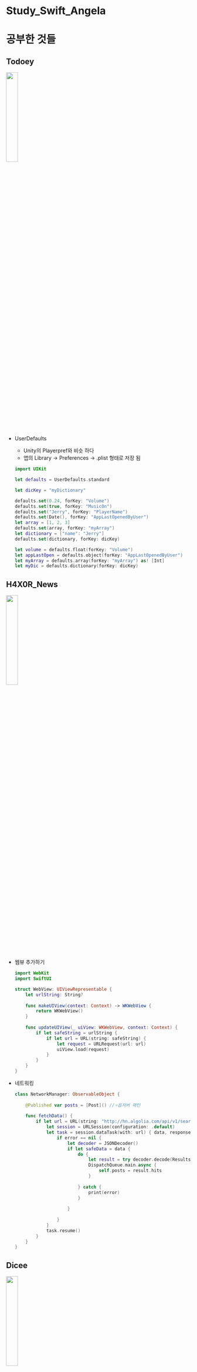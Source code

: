 # Study_Swift_Angela
# 공부한 것들 

## Todoey
<img src="https://github.com/ryan2414/Study_Swift_Angela/assets/75060346/ccc2e0ec-a55a-438a-8b90-fe0ecb622eb8" width="25%" height="25%">

- UserDefaults
    - Unity의 Playerpref와 비슷 하다
    - 앱의 Library → Preferences → .plist 형태로 저장 됨
    
    ```swift
    import UIKit
    
    let defaults = UserDefaults.standard
    
    let dicKey = "myDictionary"
    
    defaults.set(0.24, forKey: "Volume")
    defaults.set(true, forKey: "MusicOn")
    defaults.set("Jerry", forKey: "PlayerName")
    defaults.set(Date(), forKey: "AppLastOpenedByUser")
    let array = [1, 2, 3]
    defaults.set(array, forKey: "myArray")
    let dictionary = ["name": "Jerry"]
    defaults.set(dictionary, forKey: dicKey)
    
    let volume = defaults.float(forKey: "Volume")
    let appLastOpen = defaults.object(forKey: "AppLastOpenedByUser")
    let myArray = defaults.array(forKey: "myArray") as! [Int]
    let myDic = defaults.dictionary(forKey: dicKey)
    ```
    

## H4X0R_News
<img src="https://github.com/ryan2414/Study_Swift_Angela/assets/75060346/6a070c9b-2926-47ea-9681-e3a5220fc5c1" width="25%" height="25%">

- 웹뷰 추가하기
    
    ```swift
    import WebKit
    import SwiftUI
    
    struct WebView: UIViewRepresentable {
        let urlString: String?
        
        func makeUIView(context: Context) -> WKWebView {
            return WKWebView()
        }
        
        func updateUIView(_ uiView: WKWebView, context: Context) {
            if let safeString = urlString {
                if let url = URL(string: safeString) {
                    let request = URLRequest(url: url)
                    uiView.load(request)
                }
            }
        }
    }
    ```
    
- 네트워킹
    
    ```swift
    class NetworkManager: ObservableObject {
        
        @Published var posts = [Post]() //⭐️옵져버 패턴
        
        func fetchData() {
            if let url = URL(string: "http://hn.algolia.com/api/v1/search?tags=front_page") {
                let session = URLSession(configuration: .default)
                let task = session.dataTask(with: url) { data, response, error in
                    if error == nil {
                        let decoder = JSONDecoder()
                        if let safeData = data {
                            do {
                                let result = try decoder.decode(Results.self, from: safeData)
                                DispatchQueue.main.async {
                                    self.posts = result.hits
                                }
                                
                            } catch {
                                print(error)
                            }
                            
                        }
                        
                    }
                }
                task.resume()
            }
        }
    }
    ```

## Dicee
<img src="https://github.com/ryan2414/ryan2414/assets/75060346/781bf801-c9f2-4151-9faf-dcef6db83e1d" width="25%" height="25%">

- 특정 변수 변경할 때
    
    @State를 변수 앞에 붙여준다. 변수가 수정되면 자동으로 사용하는 UI를 초기화 해줌 
    
    ```swift
    struct ContentView: View {
        
        @State var leftDiceNumber = 1 //⭐️⭐️⭐️⭐️⭐️
        @State var rightDiceNumber = 1 //⭐️⭐️⭐️⭐️⭐️
        
        var body: some View {
            VStack {
                ZStack {
                    Image("background")
                        .resizable()
                        .edgesIgnoringSafeArea(.all)
                    
                    VStack {
                        Image("diceeLogo")
                        Spacer()
                        HStack {
                            DiceView(n: leftDiceNumber) //⭐️⭐️⭐️⭐️⭐️
                            DiceView(n: rightDiceNumber) //⭐️⭐️⭐️⭐️⭐️
                        }
                        .padding(.horizontal)
                        Spacer()
                        Button {
                            self.leftDiceNumber = Int.random(in: 1...6)
                            self.rightDiceNumber = Int.random(in: 1...6)
                        } label: {
                            Text("Roll")
                                .font(.system(size: 50))
                                .fontWeight(.heavy)
                                .foregroundColor(.white)
                                .padding(.horizontal)
                        }
                        .background(Color.red)
                        .padding(.bottom)
    
                    }
                }
            }
            
        }
    }
    ```
    

## Name Card
<img src="https://github.com/ryan2414/Study_Swift_Angela/assets/75060346/33dc21b6-4340-4351-949f-c0eb582381a6" width="25%" height="25%">

- SwiftUI
    - Font 추가 하기 
        [How to use custom fonts with SwiftUI | Sarunw](https://sarunw.com/posts/swiftui-custom-font/#register-your-font-file-with-ios)
- App Icon 추가하기
    [SwiftUI : App Icon](https://seons-dev.tistory.com/entry/SwiftUI-App-Icon)


## I Am Rich
<img src="https://github.com/ryan2414/Study_Swift_Angela/assets/75060346/ae5f8fda-4e1a-4526-9938-5343ad09acf0" width="25%" height="25%">

- 첫 SwiftUI Project


## Flash Chat
<img src="https://github.com/ryan2414/Study_Swift_Angela/assets/75060346/0be938fd-cd17-49f0-9ac0-a588f5dfbefb" width="25%" height="25%">

- Cocoapod과 Swift Package Manager를 활용한 라이브러리 추가
- FireBase를 사용한 회원가입, 로그인 기능 구현
- FireStore를 사용한 채팅 내용 서버 저장
- TableView, Xib


## ByteCoin
<img src="https://github.com/ryan2414/Study_Swift_Angela/assets/75060346/15fc0422-3ab7-4dfa-bdd4-1fc72959f185" width="25%" height="25%">



## Clima
<img src="https://github.com/ryan2414/Study_Swift_Angela/assets/75060346/28e91929-dbee-48b6-abcb-6df4275c9ae8" width="25%" height="25%">

- Location 정보 가져오기
    
```swift
import CoreLocation

class WeatherViewController: UIViewController {
    
        let locationManager = CLLocationManager()
    
    
    override func viewDidLoad() {
        super.viewDidLoad()
        // Do any additional setup after loading the view.
        
        locationManager.requestWhenInUseAuthorization() // 권한 획득
                //info.plist의 Privacy - Location When In Use Usage Description 수정
        locationManager.requestLocation()
        //locationManager.startUpdatingLocation() // 지속적인 위치 업데이트
        
    }
}

extension WeatherViewController: CLLocationManagerDelegate {
    func locationManager(_ manager: CLLocationManager, didUpdateLocations locations: [CLLocation]) {
        if let location = locations.last {
            locationManager.stopUpdatingLocation()
            let lat = location.coordinate.latitude
            let lon = location.coordinate.longitude

            weatherManager.fetchWether(lat: Int(lat), lon: Int(lon))
        }
    }
    
    func locationManager(_ manager: CLLocationManager, didFailWithError error: Error) {
        print(error)
    }
}
```
- API_Key 처리하기
    - .plist파일 생성
        - 원하는 이름의 Key값과 키를 Value에 넣어준다
    - 코드 입력
        
        ```swift
        extension Bundle {
            
            var apiKey: String {
                // forResource에다 plist 파일 이름을 입력해주세요.
                guard let filePath = Bundle.main.path(forResource: "plist이름", ofType: "plist"),
                      let plistDict = NSDictionary(contentsOfFile: filePath) else {
                    fatalError("Couldn't find file 'SecureAPIKeys.plist'.")
                }
                
                // plist 안쪽에 사용할 Key값을 입력해주세요.
                guard let value = plistDict.object(forKey: "API_KEY") as? String else {
                    fatalError("Couldn't find key 'API_Key' in 'SecureAPIKeys.plist'.")
                }
                
                // 또는 키 값을 통해 직접적으로 불러줄 수도 있어요.
                // guard let value = plistDict["API_KEY"] as? String else {
                //     fatalError("Couldn't find key 'API_Key' in 'SecureAPIKeys.plist'.")
                // }
                
                return value
            }
        }
        ```
        
        - 왜 Bundle 익스텐션으로 생성하는가
            
            **NSBundle이란**
            
            `Bundle`에 포함된 코드와 리소스에 대한 표현
            
            `NSBundle`은 `ObjectiveC`를 통해 만들어진 Foundation Class이며
            
            `Bundle` 디렉터리 안에 포함된 리소스에 쉽게 접근할 수 있도록 제공되는 객체입니다.
            
            **Bundle.main이란**
            
            앱 실행 시 기본적으로 main bundle이 생성이 됩니다.
            
            main bundle == `Bundle.main`
            
            main bundle은 현재 앱이 실행중일 때 앱의 Bundle Directory에 대한 리소스에 접근할 수 있게 도와주는 놈.
            
            앱 실행시 `plist`는 메모리에 올라간 상태입니다.
            
            그러므로 `path`로 접근하면 `plist`의 파일의 리소스(값)를 사용할 수 있는거죠.
            
            즉, `Bundle`로 `plist`에 접근이 가능하므로 `Bundle` 익스텐션을 사용!
            
    - 코드 사용
        
        ```swift
        let appKey = Bundle.main.apiKey
        ```
        
    - gitignore로 plist 숨기기
        - 적용할 폴더 접근 후 `touch .gitignore`를 통해 `gitignore`를 생성해 줍니다.
        - gitignore 파일 안에 해당 파일 이름 적용
    
    [[iOS/Swift] plist의 값 얻는 방법 및 Github에서 중요한 정보 숨기는 방법(API Key, Bundle, gitignore)](https://ios-daniel-yang.tistory.com/56)


## Tipsy 
<img src="https://github.com/ryan2414/Study_Swift_Angela/assets/75060346/c921dcd2-c254-415d-82ea-beb01789c656" width="25%" height="25%">

- textField에 입력후 다른 곳을 눌렀을 때 키보드가 내려가도록 적용해봄
```swift
    override func touchesBegan(_ touches: Set<UITouch>, with event: UIEvent?) {
        self.view.endEditing(true)
    } 
```
- 근데 키보드가 좀 느리게 작동한다. 왜지??



## BMI Calculator
<img src="https://github.com/ryan2414/Study_Swift_Angela/assets/75060346/a636568c-fe2b-41fe-b93f-ef3a14a74810" width="25%" height="25%">

- class and Inheritance
- struct vs class
- screen Change
    - code
    - segue
    ```swift
    //Script 방식
    let secondVC = SecondViewController()
    secondVC.bmiValue = String(format: "%.1f", bmi)
    self.present(secondVC, animated: true)
    
    // Segue 방식
    self.performSegue(withIdentifier: "goToResult", sender: self)
    
    override func prepare(for segue: UIStoryboardSegue, sender: Any?) {
        if segue.identifier == "goToResult" {
            let destinationVC = segue.destination as! ResultViewController
            
            destinationVC.bmiValue = calculateBrain.getBMIValue()
            destinationVC.bmiAdive = calculateBrain.getAdvice()
            destinationVC.bmiColor = calculateBrain.getColor()
        }
    }
    ```
- Optional Binding, Chaining, Nil Coalescing Operator


## Destini
<img src="https://github.com/ryan2414/Study_Swift_Angela/assets/75060346/dbed2d4e-7f51-47b2-bbf2-899143c20c99" width="25%" height="25%">


## Quizzler
<img src="https://github.com/ryan2414/Study_Swift_Angela/assets/75060346/be5c9167-d836-4fc0-b4bc-475a105b85ad" width="25%" height="25%">

- Structure
- MVC Pattern
- Functions with Outputs and Return Types
- Immutability


## EggTimer
<img src="https://github.com/ryan2414/Study_Swift_Angela/assets/75060346/52e2a8e2-23f9-4113-a861-e8b452631edb" width="25%" height="25%">

- If-Else / Switch
- Optionals
- Dictionary


## Xylophone
<img src="https://github.com/ryan2414/Study_Swift_Angela/assets/75060346/e447eca1-cfe0-46cc-93a6-006e9289730e" width="25%" height="25%">

- Study Functions and Scope
